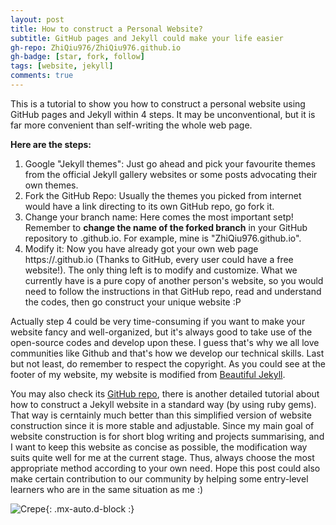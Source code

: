 ```yaml
---
layout: post
title: How to construct a Personal Website? 
subtitle: GitHub pages and Jekyll could make your life easier
gh-repo: ZhiQiu976/ZhiQiu976.github.io
gh-badge: [star, fork, follow]
tags: [website, jekyll]
comments: true
---
```


This is a tutorial to show you how to construct a personal website using GitHub pages and Jekyll within 4 steps. It may be unconventional, but it is far more convenient than self-writing the whole web page.

**Here are the steps:**

1. Google "Jekyll themes": Just go ahead and pick your favourite themes from the official Jekyll gallery websites or some posts advocating their own themes.
2. Fork the GitHub Repo: Usually the themes you picked from internet would have a link directing to its own GitHub repo, go fork it.
3. Change your branch name: Here comes the most important setp! Remember to **change the name of the forked branch** in your GitHub repository to <yourusername>.github.io. For example, mine is "ZhiQiu976.github.io".
4. Modify it: Now you have already got your own web page https://<yourusername>.github.io (Thanks to GitHub, every user could have a free website!). The only thing left is to modify and customize. What we currently have is a pure copy of another person's website, so you would need to follow the instructions in that GitHub repo, read and understand the codes, then go construct your unique website :P

Actually step 4 could be very time-consuming if you want to make your website fancy and well-organized, but it's always good to take use of the open-source codes and develop upon these. I guess that's why we all love communities like Github and that's how we develop our technical skills. Last but not least, do remember to respect the copyright. As you could see at the footer of my website, my website is modified from [Beautiful Jekyll](https://beautifuljekyll.com).

You may also check its [GitHub repo](https://github.com/daattali/beautiful-jekyll), there is another detailed tutorial about how to construct a Jekyll website in a standard way (by using ruby gems). That way is cerntainly much better than this simplified version of website construction since it is more stable and adjustable. Since my main goal of website construction is for short blog writing and projects summarising, and I want to keep this website as concise as possible, the modification way suits quite well for me at the current stage. Thus, always choose the most appropriate method according to your own need. Hope this post could also make certain contribution to our community by helping some entry-level learners who are in the same situation as me :)

![Crepe](https://opensource.org/files/osi_keyhole_300X300_90ppi_0.png){: .mx-auto.d-block :}




